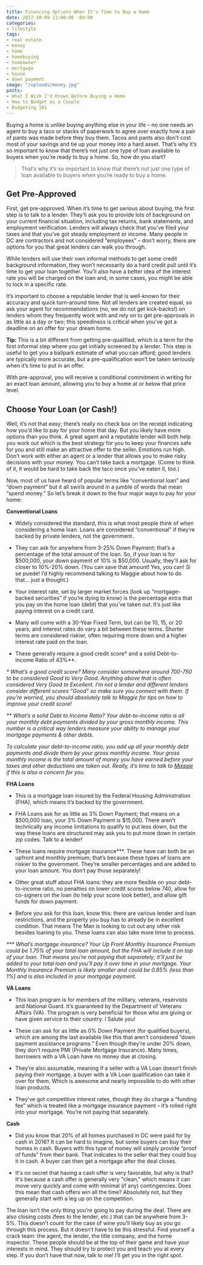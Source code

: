 ```yaml
---
title: Financing Options When It's Time to Buy a Home
date: 2017-10-09 11:00:00 -04:00
categories:
- lifestyle
tags:
- real estate
- money
- home
- homebuying
- homeowner
- mortgage
- house
- down payment
image: "/uploads/money.jpg"
posts:
- What I Wish I'd Known Before Buying a Home
- How to Budget as a Couple
- Budgeting 101
---
```


Buying a home is unlike buying anything else in your life – no one needs an agent to buy a taco or stacks of paperwork to agree over exactly how a pair of pants was made before they buy them.  Tacos and pants also don’t cost most of your savings and tie up your money into a hard asset. That’s why it’s so important to know that there’s not just one type of loan available to buyers when you’re ready to buy a home.  So, how do you start?

> That’s why it’s so important to know that there’s not just one type of loan available to buyers when you’re ready to buy a home.

## Get Pre-Approved

First, get pre-approved.  When it’s time to get serious about buying, the first step is to talk to a lender. They’ll ask you to provide lots of background on your current financial situation, including tax returns, bank statements, and employment verification.  Lenders will always check that you’ve filed your taxes and that you’ve got steady employment or income.  Many people in DC are contractors and not considered “employees” – don’t worry, there are options for you that great lenders can walk you through.

While lenders will use their own informal methods to get some credit background information, they won’t necessarily do a hard credit pull until it’s time to get your loan together.  You'll also have a better idea of the interest rate you will be charged on the loan and, in some cases, you might be able to lock in a specific rate.

It’s important to choose a reputable lender that is well-known for their accuracy and quick turn-around time.  Not all lenders are created equal, so ask your agent for recommendations (no, we do not get kick-backs!) on lenders whom they frequently work with and rely on to get pre-approvals in as little as a day or two; this speediness is critical when you’ve got a deadline on an offer for your dream home.

**Tip:** This is a bit different from getting pre-qualified, which is a term for the first informal step where you get initially screened by a lender.  This step is useful to get you a ballpark estimate of what you can afford; good lenders are typically more accurate, but a pre-qualification won’t be taken seriously when it’s time to put in an offer.

With pre-approval, you will receive a conditional commitment in writing for an exact loan amount, allowing you to buy a home at or below that price level.

## Choose Your Loan (or Cash!)

Well, it’s not that easy; there’s really no check box on the receipt indicating how you’d like to pay for your home that day.  But you likely have more options than you think.  A great agent and a reputable lender will both help you work out which is the best strategy for you to keep your finances safe for you and still make an attractive offer to the seller.  Emotions run high.  Don’t work with either an agent or a lender that allows you to make risky decisions with your money.  You can’t take back a mortgage. (Come to think of it, it would be hard to take back the taco once you’ve eaten it, too.)

Now, most of us have heard of popular terms like “conventional loan” and “down payment” but it all swirls around in a jumble of words that mean “spend money.”  So let’s break it down to the four major ways to pay for your home:

**Conventional Loans**

* Widely considered the standard, this is what most people think of when considering a home loan.  Loans are considered “conventional” if they’re backed by private lenders, not the government.

* They can ask for anywhere from 3-25% Down Payment; that’s a percentage of the total amount of the loan.  So, if your loan is for $500,000, your down payment of 10% is $50,000. Usually, they’ll ask for closer to 10%-20% down. (You can save that amount! Yes, you can!  Si se puede!  I’d highly recommend talking to Maggie about how to do that… just a thought.)

* Your interest rate, set by larger market forces (look up “mortgage-backed securities” if you’re dying to know) is the percentage extra that you pay on the home loan (debt) that you’ve taken out.  It’s just like paying interest on a credit card.

* Many will come with a 30-Year Fixed Term, but can be 10, 15, or 20 years, and interest rates do vary a bit between these terms.  Shorter terms are considered riskier, often requiring more down and a higher interest rate paid on the loan.

* These generally require a good credit score\* and a solid Debt-to-Income Ratio of 43%\*\*.

*\* What’s a good credit score? Many consider somewhere around 700-750 to be considered Good to Very Good. Anything above that is often considered Very Good to Excellent. I’m not a lender and different lenders consider different scores “Good” so make sure you connect with them. If you’re worried, you should absolutely talk to Maggie for tips on how to improve your credit score!*

*\*\* What’s a solid Debt to Income Ratio? Your debt-to-income ratio is all your monthly debt payments divided by your gross monthly income. This number is a critical way lenders measure your ability to manage your mortgage payments & other debts.*

*To calculate your debt-to-income ratio, you add up all your monthly debt payments and divide them by your gross monthly income. Your gross monthly income is the total amount of money you have earned before your taxes and other deductions are taken out. Really, it’s time to talk to [Maggie](http://www.maggiegermano.com/coaching) if this is also a concern for you.*

**FHA Loans**

* This is a mortgage loan insured by the Federal Housing Administration (FHA), which means it’s backed by the government.

* FHA Loans ask for as little as 3% Down Payment; that means on a $500,000 loan, your 3% Down Payment is $15,000. There aren’t technically any income limitations to qualify to put less down, but the way these loans are structured may ask you to put more down in certain zip codes.  Talk to a lender!

* These loans require mortgage insurance\*\*\*.  These have can both be an upfront and monthly premium; that’s because these types of loans are riskier to the government. They’re smaller percentages and are added to your loan amount.  You don’t pay those separately!

* Other great stuff about FHA loans: they are more flexible on your debt-to-income ratio, no penalties on lower credit scores below 740, allow for co-signers on the loan (to help your score look better), and allow gift funds for down payment.

* Before you ask for this loan, know this: there are various lender and loan restrictions, and the property you buy has to already be in excellent condition.  That means The Man is looking to cut out any other risk besides loaning to you. These loans can also take more time to process.

*\*\*\* What’s mortgage insurance? Your Up Front Monthly Insurance Premium could be 1.75% of your total loan amount, but the FHA will include it on top of your loan. That means you’re not paying that separately; it’ll just be added to your total loan and you’ll pay it over time in your mortgage. Your Monthly Insurance Premium is likely smaller and could be 0.85% (less than 1%) and is also included in your mortgage payment.*

**VA Loans**

* This loan program is for members of the military, veterans, reservists and National Guard. It’s guaranteed by the Department of Veterans Affairs (VA). The program is very beneficial for those who are giving or have given service to their country. I Salute you!

* These can ask for as little as 0% Down Payment (for qualified buyers), which are among the last available like this that aren’t considered “down payment assistance programs.” Even though they’re under 20% down, they don’t require PMI (Private Mortgage Insurance).
  Many times, borrowers with a VA Loan have no money due at closing.

* They’re also assumable, meaning if a seller with a VA Loan doesn’t finish paying their mortgage, a buyer with a VA Loan qualification can take it over for them.  Which is awesome and nearly impossible to do with other loan products.

* They’ve got competitive interest rates, though they do charge a “funding fee” which is treated like a mortgage insurance payment – it’s rolled right into your mortgage.  You’re not paying that separately.

**Cash**

* Did you know that 20% of all homes purchased in DC were paid for by cash in 2016?  It can be hard to imagine, but some buyers can buy their homes in cash.  Buyers with this type of money will simply provide “proof of funds” from their bank.  That indicates to the seller that they could buy it in cash.  A buyer can then get a mortgage after the deal closes.

* It's no secret that having a cash offer is very favorable, but why is that? It's because a cash offer is generally very "clean," which means it can move very quickly and come with minimal (if any) contingencies. Does this mean that cash offers win all the time? Absolutely not, but they generally start with a leg up on the competition.

The loan isn’t the only thing you’re going to pay during the deal.  There are also closing costs (fees to the lender, etc.) that can be anywhere from 3-5%.  This doesn’t count for the case of wine you’ll likely buy as you go through this process.  But it doesn’t have to be this stressful.  Find yourself a crack team: the agent, the lender, the title company, and the home inspector.  These people should be at the top of their game and have your interests in mind.  They should try to protect you and teach you at every step.  If you don’t have that now, talk to me!  I’ll get you in the right spot.